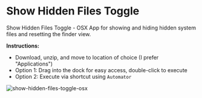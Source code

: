 # Show Hidden Files Toggle
Show Hidden Files Toggle - OSX App for showing and hiding hidden system files and resetting the finder view.

**Instructions:**

* Download, unzip, and move to location of choice (I prefer "Applications")
* Option 1: Drag into the dock for easy access, double-click to execute
* Option 2: Execute via shortcut using `Automator`

![show-hidden-files-toggle-osx](https://s3-us-west-2.amazonaws.com/s.cdpn.io/446514/show-hidden-files-toggle.png)
